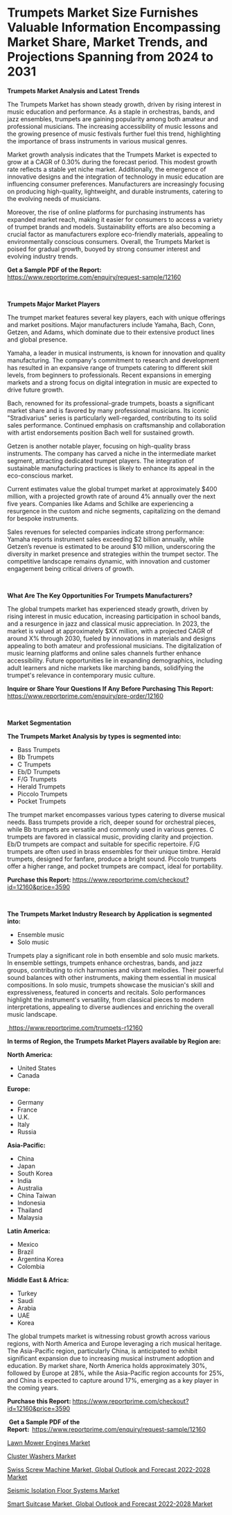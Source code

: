 <p><h1>Trumpets Market Size Furnishes Valuable Information Encompassing Market Share, Market Trends, and Projections Spanning from 2024 to 2031</h1></p><p><strong>Trumpets Market Analysis and Latest Trends</strong></p>
<p><p>The Trumpets Market has shown steady growth, driven by rising interest in music education and performance. As a staple in orchestras, bands, and jazz ensembles, trumpets are gaining popularity among both amateur and professional musicians. The increasing accessibility of music lessons and the growing presence of music festivals further fuel this trend, highlighting the importance of brass instruments in various musical genres.</p><p>Market growth analysis indicates that the Trumpets Market is expected to grow at a CAGR of 0.30% during the forecast period. This modest growth rate reflects a stable yet niche market. Additionally, the emergence of innovative designs and the integration of technology in music education are influencing consumer preferences. Manufacturers are increasingly focusing on producing high-quality, lightweight, and durable instruments, catering to the evolving needs of musicians.</p><p>Moreover, the rise of online platforms for purchasing instruments has expanded market reach, making it easier for consumers to access a variety of trumpet brands and models. Sustainability efforts are also becoming a crucial factor as manufacturers explore eco-friendly materials, appealing to environmentally conscious consumers. Overall, the Trumpets Market is poised for gradual growth, buoyed by strong consumer interest and evolving industry trends.</p></p>
<p><strong>Get a Sample PDF of the Report:&nbsp;</strong> <a href="https://www.reportprime.com/enquiry/request-sample/12160">https://www.reportprime.com/enquiry/request-sample/12160</a></p>
<p>&nbsp;</p>
<p><strong>Trumpets Major Market Players</strong></p>
<p><p>The trumpet market features several key players, each with unique offerings and market positions. Major manufacturers include Yamaha, Bach, Conn, Getzen, and Adams, which dominate due to their extensive product lines and global presence.</p><p>Yamaha, a leader in musical instruments, is known for innovation and quality manufacturing. The company's commitment to research and development has resulted in an expansive range of trumpets catering to different skill levels, from beginners to professionals. Recent expansions in emerging markets and a strong focus on digital integration in music are expected to drive future growth.</p><p>Bach, renowned for its professional-grade trumpets, boasts a significant market share and is favored by many professional musicians. Its iconic "Stradivarius" series is particularly well-regarded, contributing to its solid sales performance. Continued emphasis on craftsmanship and collaboration with artist endorsements position Bach well for sustained growth.</p><p>Getzen is another notable player, focusing on high-quality brass instruments. The company has carved a niche in the intermediate market segment, attracting dedicated trumpet players. The integration of sustainable manufacturing practices is likely to enhance its appeal in the eco-conscious market.</p><p>Current estimates value the global trumpet market at approximately $400 million, with a projected growth rate of around 4% annually over the next five years. Companies like Adams and Schilke are experiencing a resurgence in the custom and niche segments, capitalizing on the demand for bespoke instruments.</p><p>Sales revenues for selected companies indicate strong performance: Yamaha reports instrument sales exceeding $2 billion annually, while Getzen’s revenue is estimated to be around $10 million, underscoring the diversity in market presence and strategies within the trumpet sector. The competitive landscape remains dynamic, with innovation and customer engagement being critical drivers of growth.</p></p>
<p>&nbsp;</p>
<p><strong>What Are The Key Opportunities For Trumpets Manufacturers?</strong></p>
<p><p>The global trumpets market has experienced steady growth, driven by rising interest in music education, increasing participation in school bands, and a resurgence in jazz and classical music appreciation. In 2023, the market is valued at approximately $XX million, with a projected CAGR of around X% through 2030, fueled by innovations in materials and designs appealing to both amateur and professional musicians. The digitalization of music learning platforms and online sales channels further enhance accessibility. Future opportunities lie in expanding demographics, including adult learners and niche markets like marching bands, solidifying the trumpet's relevance in contemporary music culture.</p></p>
<p><strong>Inquire or Share Your Questions If Any Before Purchasing This Report:</strong> <a href="https://www.reportprime.com/enquiry/pre-order/12160">https://www.reportprime.com/enquiry/pre-order/12160</a></p>
<p>&nbsp;</p>
<p><strong>Market Segmentation</strong></p>
<p><strong>The Trumpets Market Analysis by types is segmented into:</strong></p>
<p><ul><li>Bass Trumpets</li><li>Bb Trumpets</li><li>C Trumpets</li><li>Eb/D Trumpets</li><li>F/G Trumpets</li><li>Herald Trumpets</li><li>Piccolo Trumpets</li><li>Pocket Trumpets</li></ul></p>
<p><p>The trumpet market encompasses various types catering to diverse musical needs. Bass trumpets provide a rich, deeper sound for orchestral pieces, while Bb trumpets are versatile and commonly used in various genres. C trumpets are favored in classical music, providing clarity and projection. Eb/D trumpets are compact and suitable for specific repertoire. F/G trumpets are often used in brass ensembles for their unique timbre. Herald trumpets, designed for fanfare, produce a bright sound. Piccolo trumpets offer a higher range, and pocket trumpets are compact, ideal for portability.</p></p>
<p><strong>Purchase this Report:&nbsp;</strong><a href="https://www.reportprime.com/checkout?id=12160&price=3590">https://www.reportprime.com/checkout?id=12160&price=3590</a></p>
<p>&nbsp;</p>
<p><strong>The Trumpets Market Industry Research by Application is segmented into:</strong></p>
<p><ul><li>Ensemble music</li><li>Solo music</li></ul></p>
<p><p>Trumpets play a significant role in both ensemble and solo music markets. In ensemble settings, trumpets enhance orchestras, bands, and jazz groups, contributing to rich harmonies and vibrant melodies. Their powerful sound balances with other instruments, making them essential in musical compositions. In solo music, trumpets showcase the musician's skill and expressiveness, featured in concerts and recitals. Solo performances highlight the instrument's versatility, from classical pieces to modern interpretations, appealing to diverse audiences and enriching the overall music landscape.</p></p>
<p><a href="https://www.reportprime.com/trumpets-r12160">&nbsp;https://www.reportprime.com/trumpets-r12160</a></p>
<p><strong>In terms of Region, the Trumpets Market Players available by Region are:</strong></p>
<p>
    <p> <strong> North America: </strong>
        <ul>
            <li>United States</li>
            <li>Canada</li>
        </ul>
        </p> 
    <p> <strong> Europe: </strong>
        <ul>
            <li>Germany</li>
            <li>France</li>
            <li>U.K.</li>
            <li>Italy</li>
            <li>Russia</li>
        </ul>
        </p> 
    <p> <strong> Asia-Pacific: </strong>
        <ul>
            <li>China</li>
            <li>Japan</li>
            <li>South Korea</li>
            <li>India</li>
            <li>Australia</li>
            <li>China Taiwan</li>
            <li>Indonesia</li>
            <li>Thailand</li>
            <li>Malaysia</li>
        </ul>
        </p> 
    <p> <strong> Latin America: </strong>
        <ul>
            <li>Mexico</li>
            <li>Brazil</li>
            <li>Argentina Korea</li>
            <li>Colombia</li>
        </ul>
        </p> 
    <p> <strong> Middle East & Africa: </strong>
        <ul>
            <li>Turkey</li>
            <li>Saudi</li>
            <li>Arabia</li>
            <li>UAE</li>
            <li>Korea</li>
        </ul>
    </p>
    </p>
<p><p>The global trumpets market is witnessing robust growth across various regions, with North America and Europe leveraging a rich musical heritage. The Asia-Pacific region, particularly China, is anticipated to exhibit significant expansion due to increasing musical instrument adoption and education. By market share, North America holds approximately 30%, followed by Europe at 28%, while the Asia-Pacific region accounts for 25%, and China is expected to capture around 17%, emerging as a key player in the coming years.</p></p>
<p><strong>Purchase this Report: </strong><a href="https://www.reportprime.com/checkout?id=12160&price=3590">https://www.reportprime.com/checkout?id=12160&price=3590</a></p>
<p>&nbsp;<strong>Get a Sample PDF of the Report:&nbsp;&nbsp;</strong><a href="https://www.reportprime.com/enquiry/request-sample/12160">https://www.reportprime.com/enquiry/request-sample/12160</a></p>
<p><strong></strong></p>
<p><p><a href="https://medium.com/@victoria.lyman98067/navigating-the-lawn-mower-engines-market-expert-analysis-and-market-forecast-for-period-from-2024-293097c3f82f">Lawn Mower Engines Market</a></p><p><a href="https://issuu.com/reportprime-2/docs/cluster-washers-market-size-2030.pp_a28e2670de19cf">Cluster Washers Market</a></p><p><a href="https://www.linkedin.com/pulse/global-swiss-screw-machine-market-outlook-forecast-2022-2028-t8b7e?trackingId=7YXAROikTfCZhKW3XBeCyA%3D%3D">Swiss Screw Machine Market, Global Outlook and Forecast 2022-2028 Market</a></p><p><a href="https://issuu.com/reportprime-2/docs/seismic-isolation-floor-systems-mar_55ce6ce5d0a099">Seismic Isolation Floor Systems Market</a></p><p><a href="https://www.linkedin.com/pulse/smart-suitcase-market-global-outlook-forecast-2022-2028-regional-myehe?trackingId=Ze1vLX85SEW3di2M2svCGQ%3D%3D">Smart Suitcase Market, Global Outlook and Forecast 2022-2028 Market</a></p></p>